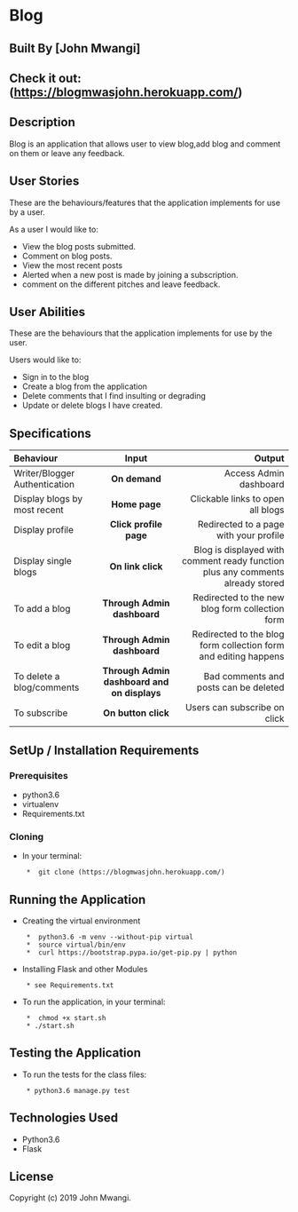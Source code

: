 # Blog

## Built By [John Mwangi]

## Check it out:(https://blogmwasjohn.herokuapp.com/)


## Description
Blog is an application that allows user to view blog,add blog and comment on them or leave any feedback.


## User Stories
These are the behaviours/features that the application implements for use by a user.

As a user I would like to:
* View the blog posts submitted.
* Comment on blog posts.
* View the most recent posts
* Alerted when a new post is made by joining a subscription.
* comment on the different pitches and leave feedback.

## User Abilities
These are the behaviours that the application implements for use by the user.

Users would like to:
* Sign in to the blog
* Create a blog from the application
* Delete comments that I find insulting or degrading
* Update or delete blogs I have created.


## Specifications
| Behaviour | Input | Output |
| :---------------- | :---------------: | ------------------: |
| Writer/Blogger Authentication | **On demand** | Access Admin dashboard |
| Display blogs by most recent | **Home page** | Clickable links to open all blogs |
| Display profile | **Click profile page** | Redirected to a page with your profile |
| Display single blogs | **On link click** | Blog is displayed with comment ready function plus any comments already stored |
| To add a blog  | **Through Admin dashboard** | Redirected to the new blog form collection form|
| To edit a blog  | **Through Admin dashboard** | Redirected to the  blog form collection form and editing happens|
| To delete a blog/comments  | **Through Admin dashboard and on displays** | Bad comments and posts can be deleted|
| To subscribe  | **On button click** | Users can subscribe on click|


## SetUp / Installation Requirements
### Prerequisites
* python3.6
* virtualenv
* Requirements.txt

### Cloning
* In your terminal:

       *  git clone (https://blogmwasjohn.herokuapp.com/)


## Running the Application
* Creating the virtual environment

       *  python3.6 -m venv --without-pip virtual
       *  source virtual/bin/env
       *  curl https://bootstrap.pypa.io/get-pip.py | python

* Installing Flask and other Modules

       * see Requirements.txt

* To run the application, in your terminal:

       *  chmod +x start.sh
       * ./start.sh

## Testing the Application
* To run the tests for the class files:

       * python3.6 manage.py test

## Technologies Used
* Python3.6
* Flask

## License

Copyright (c) 2019 John Mwangi.
